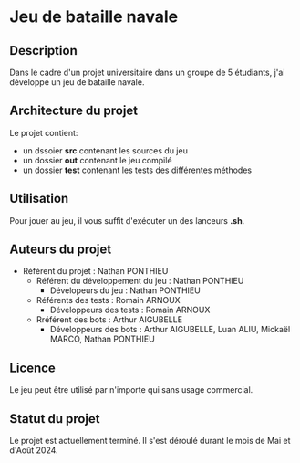 # Jeu de bataille navale

## Description

Dans le cadre d'un projet universitaire dans un groupe de 5 étudiants, j'ai développé un jeu de bataille navale.

## Architecture du projet

Le projet contient:
- un dssoier **src** contenant les sources du jeu
- un dossier **out** contenant le jeu compilé
- un dossier **test** contenant les tests des différentes méthodes

## Utilisation

Pour jouer au jeu, il vous suffit d'exécuter un des lanceurs **.sh**.

## Auteurs du projet

- Référent du projet : Nathan PONTHIEU
    - Référent du développement du jeu : Nathan PONTHIEU
        - Dévelopeurs du jeu : Nathan PONTHIEU
    - Référents des tests : Romain ARNOUX
        - Développeurs des tests : Romain ARNOUX
    - Rréférent des bots : Arthur AIGUBELLE
        - Développeurs des bots : Arthur AIGUBELLE, Luan ALIU, Mickaël MARCO, Nathan PONTHIEU

## Licence

Le jeu peut être utilisé par n'importe qui sans usage commercial.

## Statut du projet

Le projet est actuellement terminé. Il s'est déroulé durant le mois de Mai et d'Août 2024.
